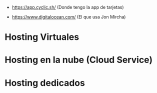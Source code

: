 - https://app.cyclic.sh/ (Donde tengo la app de tarjetas)

- https://www.digitalocean.com/ (El que usa Jon Mircha)


# Hosting Virtuales

# Hosting en la nube (Cloud Service)

# Hosting dedicados